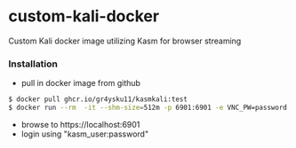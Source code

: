 # custom-kali-docker
Custom Kali docker image utilizing Kasm for browser streaming

### Installation
- pull in docker image from github
```bash
$ docker pull ghcr.io/gr4ysku11/kasmkali:test
$ docker run --rm  -it --shm-size=512m -p 6901:6901 -e VNC_PW=password ghcr.io/gr4ysku11/kasmkali:test
```
- browse to https://localhost:6901
- login using "kasm_user:password"
